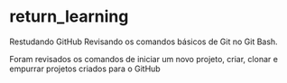 # return_learning
Restudando GitHub
Revisando os comandos básicos de Git no Git Bash. 

Foram revisados os comandos de iniciar um novo projeto, criar, clonar e empurrar projetos criados para o GitHub
